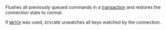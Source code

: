 Flushes all previously queued commands in a [transaction][tt] and restores the
connection state to normal.

[tt]: /topics/transactions

If [`WATCH`](/commands/watch) was used, `DISCARD` unwatches all keys watched by the connection.

